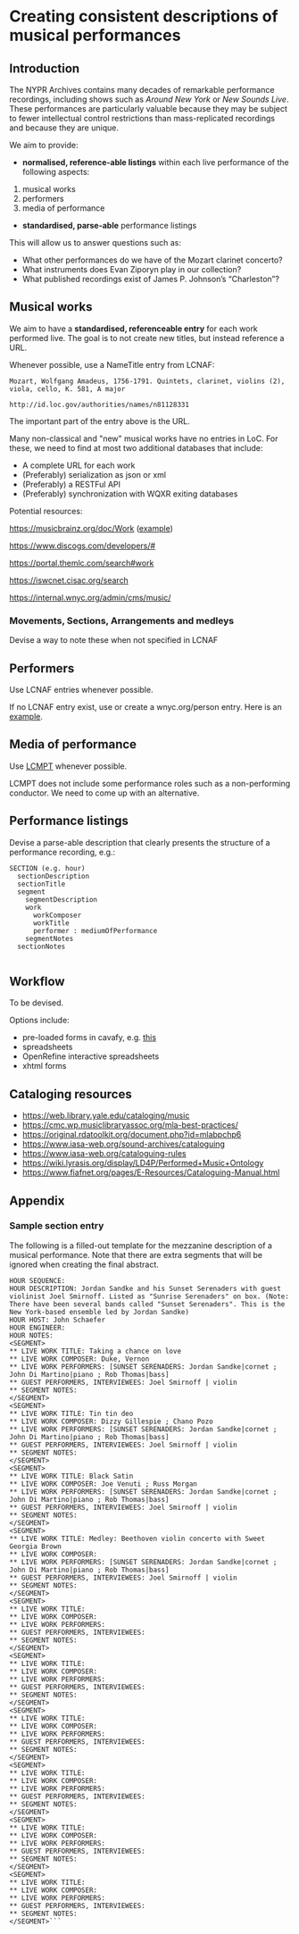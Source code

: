 # Creating consistent descriptions of musical performances

## Introduction
The NYPR Archives contains many decades of remarkable performance recordings, including shows such as _Around New York_ or _New Sounds Live_. These performances are particularly valuable because they may be subject to fewer intellectual control restrictions than mass-replicated recordings and because they are unique.

We aim to provide:
- **normalised, reference-able listings** within each live performance of the following aspects:

1. musical works
2. performers
3. media of performance

- **standardised, parse-able** performance listings

This will allow us to answer questions such as: 
- What other performances do we have of the Mozart clarinet concerto?
- What instruments does Evan Ziporyn play in our collection?
- What published recordings exist of James P. Johnson’s “Charleston”?

## Musical works
We aim to have a **standardised, referenceable entry** for each work performed live. The goal is to not create new titles, but instead reference a URL.

Whenever possible, use a NameTitle entry from LCNAF:

    Mozart, Wolfgang Amadeus, 1756-1791. Quintets, clarinet, violins (2), viola, cello, K. 581, A major

    http://id.loc.gov/authorities/names/n81128331

The important part of the entry above is the URL.

Many non-classical and "new" musical works have no entries in LoC. For these, we need to find at most two additional databases that include:

- A complete URL for each work
- (Preferably) serialization as json or xml
- (Preferably) a RESTFul API
- (Preferably) synchronization with WQXR exiting databases

Potential resources:

https://musicbrainz.org/doc/Work ([example](https://musicbrainz.org/iswc/T-070.024.453-6))

https://www.discogs.com/developers/#

https://portal.themlc.com/search#work

https://iswcnet.cisac.org/search

https://internal.wnyc.org/admin/cms/music/


### Movements, Sections, Arrangements and medleys
Devise a way to note these when not specified in LCNAF

## Performers
Use LCNAF entries whenever possible. 

If no LCNAF entry exist, use or create a wnyc.org/person entry. Here is an [example](https://www.wnyc.org/people/richard-borinstein/).

## Media of performance
Use [LCMPT](http://id.loc.gov/authorities/performanceMediums) whenever possible. 

LCMPT does not include some performance roles such as a non-performing conductor. We need to come up with an alternative. 

## Performance listings

Devise a parse-able description that clearly presents the structure of a performance recording, e.g.:

```
SECTION (e.g. hour)
  sectionDescription
  sectionTitle
  segment
    segmentDescription
    work
      workComposer
      workTitle
      performer : mediumOfPerformance
    segmentNotes
  sectionNotes
    
```

## Workflow
To be devised.

Options include:
- pre-loaded forms in cavafy, e.g. [this](https://github.com/MarcosSueiro/nypr-archives-ingest-scripts/blob/master/additionalDocs/performanceCataloging.md#sample-section-entry)
- spreadsheets
- OpenRefine interactive spreadsheets
- xhtml forms

## Cataloging resources
- https://web.library.yale.edu/cataloging/music
- https://cmc.wp.musiclibraryassoc.org/mla-best-practices/
- https://original.rdatoolkit.org/document.php?id=mlabpchp6
- https://www.iasa-web.org/sound-archives/cataloguing
- https://www.iasa-web.org/cataloguing-rules
- https://wiki.lyrasis.org/display/LD4P/Performed+Music+Ontology
- https://www.fiafnet.org/pages/E-Resources/Cataloguing-Manual.html 

## Appendix
### Sample section entry 
The following is a filled-out template for the mezzanine description of a musical performance. Note that there are extra segments that will be ignored when creating the final abstract.
```HOUR PERFORMANCE DATE: 1996-03-04
HOUR SEQUENCE: 
HOUR DESCRIPTION: Jordan Sandke and his Sunset Serenaders with guest violinist Joel Smirnoff. Listed as "Sunrise Serenaders" on box. (Note: There have been several bands called "Sunset Serenaders". This is the New York-based ensemble led by Jordan Sandke)
HOUR HOST: John Schaefer
HOUR ENGINEER:  
HOUR NOTES: 
<SEGMENT>
** LIVE WORK TITLE: Taking a chance on love
** LIVE WORK COMPOSER: Duke, Vernon
** LIVE WORK PERFORMERS: [SUNSET SERENADERS: Jordan Sandke|cornet ; John Di Martino|piano ; Rob Thomas|bass]
** GUEST PERFORMERS, INTERVIEWEES: Joel Smirnoff | violin
** SEGMENT NOTES: 
</SEGMENT>
<SEGMENT>
** LIVE WORK TITLE: Tin tin deo
** LIVE WORK COMPOSER: Dizzy Gillespie ; Chano Pozo
** LIVE WORK PERFORMERS: [SUNSET SERENADERS: Jordan Sandke|cornet ; John Di Martino|piano ; Rob Thomas|bass]
** GUEST PERFORMERS, INTERVIEWEES: Joel Smirnoff | violin
** SEGMENT NOTES: 
</SEGMENT>
<SEGMENT>
** LIVE WORK TITLE: Black Satin
** LIVE WORK COMPOSER: Joe Venuti ; Russ Morgan
** LIVE WORK PERFORMERS: [SUNSET SERENADERS: Jordan Sandke|cornet ; John Di Martino|piano ; Rob Thomas|bass]
** GUEST PERFORMERS, INTERVIEWEES: Joel Smirnoff | violin
** SEGMENT NOTES: 
</SEGMENT>
<SEGMENT>
** LIVE WORK TITLE: Medley: Beethoven violin concerto with Sweet Georgia Brown
** LIVE WORK COMPOSER: 
** LIVE WORK PERFORMERS: [SUNSET SERENADERS: Jordan Sandke|cornet ; John Di Martino|piano ; Rob Thomas|bass]
** GUEST PERFORMERS, INTERVIEWEES: Joel Smirnoff | violin
** SEGMENT NOTES: 
</SEGMENT>
<SEGMENT>
** LIVE WORK TITLE: 
** LIVE WORK COMPOSER: 
** LIVE WORK PERFORMERS: 
** GUEST PERFORMERS, INTERVIEWEES: 
** SEGMENT NOTES: 
</SEGMENT>
<SEGMENT>
** LIVE WORK TITLE: 
** LIVE WORK COMPOSER: 
** LIVE WORK PERFORMERS: 
** GUEST PERFORMERS, INTERVIEWEES: 
** SEGMENT NOTES: 
</SEGMENT>
<SEGMENT>
** LIVE WORK TITLE: 
** LIVE WORK COMPOSER: 
** LIVE WORK PERFORMERS: 
** GUEST PERFORMERS, INTERVIEWEES: 
** SEGMENT NOTES: 
</SEGMENT>
<SEGMENT>
** LIVE WORK TITLE: 
** LIVE WORK COMPOSER: 
** LIVE WORK PERFORMERS: 
** GUEST PERFORMERS, INTERVIEWEES: 
** SEGMENT NOTES: 
</SEGMENT>
<SEGMENT>
** LIVE WORK TITLE: 
** LIVE WORK COMPOSER: 
** LIVE WORK PERFORMERS: 
** GUEST PERFORMERS, INTERVIEWEES: 
** SEGMENT NOTES: 
</SEGMENT>
<SEGMENT>
** LIVE WORK TITLE: 
** LIVE WORK COMPOSER: 
** LIVE WORK PERFORMERS: 
** GUEST PERFORMERS, INTERVIEWEES: 
** SEGMENT NOTES: 
</SEGMENT>```
